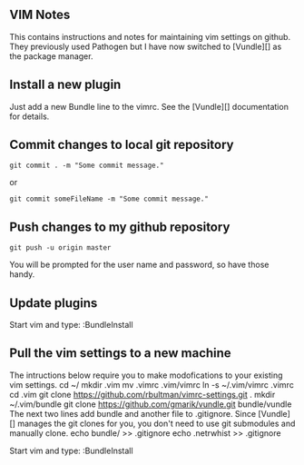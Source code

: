 ## VIM Notes

This contains instructions and notes for maintaining vim settings on github.
They previously used Pathogen but I have now switched to [Vundle][] as the
package manager.

## Install a new plugin
Just add a new Bundle line to the vimrc.  See the [Vundle][] documentation
for details.

## Commit changes to local git repository
	git commit . -m "Some commit message."

or

	git commit someFileName -m "Some commit message."

## Push changes to my github repository
	git push -u origin master
You will be prompted for the user name and password, so have those handy.

## Update plugins
Start vim and type:
    :BundleInstall

## Pull the vim settings to a new machine
The intructions below require you to make modofications to your existing
vim settings.
	cd ~/
	mkdir .vim
	mv .vimrc .vim/vimrc
	ln -s ~/.vim/vimrc .vimrc
	cd .vim
	git clone https://github.com/rbultman/vimrc-settings.git .
   mkdir ~/.vim/bundle
   git clone https://github.com/gmarik/vundle.git bundle/vundle
The next two lines add bundle and another file to .gitignore.  Since
[Vundle][] manages the git clones for you, you don't need to use git
submodules and manually clone.
   echo bundle/ >> .gitignore
   echo .netrwhist >> .gitignore

Start vim and type:
    :BundleInstall

	

